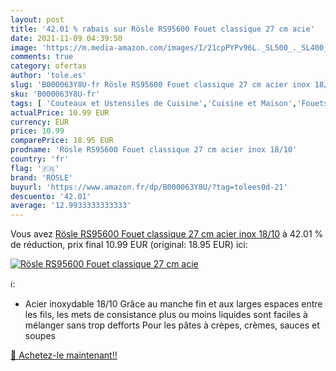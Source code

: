 ```yaml
---
layout: post
title: '42.01 % rabais sur Rösle RS95600 Fouet classique 27 cm acie'
date: 2021-11-09 04:39:50
image: 'https://m.media-amazon.com/images/I/21cpPYPv96L._SL500_._SL400_.jpg'
comments: true
category: ofertas
author: 'tole.es'
slug: 'B000063Y8U-fr Rösle RS95600 Fouet classique 27 cm acier inox 18/10'
sku: 'B000063Y8U-fr'
tags: [ 'Couteaux et Ustensiles de Cuisine','Cuisine et Maison','Fouets','rösle', ]
actualPrice: 10.99 EUR
currency: EUR
price: 10.99
comparePrice: 18.95 EUR
prodname: 'Rösle RS95600 Fouet classique 27 cm acier inox 18/10'
country: 'fr'
flag: '🇫🇷'
brand: 'RÖSLE'
buyurl: 'https://www.amazon.fr/dp/B000063Y8U/?tag=tolees0d-21'
descuento: '42.01'
average: '12.9933333333333'
---
```


Vous avez [Rösle RS95600 Fouet classique 27 cm acier inox 18/10](https://www.amazon.fr/dp/B000063Y8U/?tag=tolees0d-21)  à  42.01 % de réduction, prix final  10.99 EUR (original: 18.95 EUR) ici:

[![Rösle RS95600 Fouet classique 27 cm acie](https://m.media-amazon.com/images/I/21cpPYPv96L._SL500_._SL400_.jpg)](https://www.amazon.fr/dp/B000063Y8U/?tag=tolees0d-21)

ℹ️:

- Acier inoxydable 18/10 Grâce au manche fin et aux larges espaces entre les fils, les mets de consistance plus ou moins liquides sont faciles à mélanger sans trop defforts Pour les pâtes à crèpes, crèmes, sauces et soupes

[🛒 Achetez-le maintenant!!](https://www.amazon.fr/dp/B000063Y8U/?tag=tolees0d-21)
